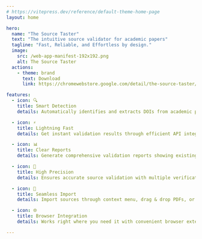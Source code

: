 ```yaml
---
# https://vitepress.dev/reference/default-theme-home-page
layout: home

hero:
  name: "The Source Taster"
  text: "The intuitive source validator for academic papers"
  tagline: "Fast, Reliable, and Effortless by design."
  image:
    src: /web-app-manifest-192x192.png
    alt: The Source Taster
  actions:
    - theme: brand
      text: Download
      link: https://chromewebstore.google.com/detail/the-source-taster/leggmjghcbdfilhfkgnllhnhhbalpanp?hl=de

features:
  - icon: 🔍
    title: Smart Detection
    details: Automatically identifies and extracts DOIs from academic papers, PDFs, and websites with intelligent pattern recognition

  - icon: ⚡
    title: Lightning Fast
    details: Get instant validation results through efficient API integration with Crossref and DOI resolution services

  - icon: 📊
    title: Clear Reports
    details: Generate comprehensive validation reports showing existing, missing, and invalid sources at a glance

  - icon: 🎯
    title: High Precision
    details: Ensures accurate source validation with multiple verification methods and cross-referencing

  - icon: 🔄
    title: Seamless Import
    details: Import sources through context menu, drag & drop PDFs, or direct text input for maximum flexibility

  - icon: 🌐
    title: Browser Integration
    details: Works right where you need it with convenient browser extension access and intuitive controls

---
```


<style>

@media (min-width: 640px) {
  :root {
    --vp-home-hero-image-filter: blur(56px);
  }
}

@media (min-width: 960px) {
  :root {
    --vp-home-hero-image-filter: blur(68px);
  }
}
</style>
